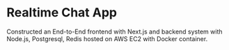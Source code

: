 # Realtime Chat App
Constructed an End-to-End frontend with Next.js and backend system with Node.js, Postgresql, Redis hosted on AWS EC2 with Docker container.
